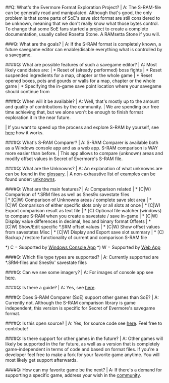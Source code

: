 ##Q: What's the Evermore Format Exploration Project?
| A: The S-RAM-file can be generally read and manipulated. Although that's good, the only problem is that some parts of SoE's save slot format are still considered to be unknown, meaning that we don't really know what those bytes control. To change that some SoE fans started a project to create a complete documentation, usually called Rosetta Stone. A RAMsetta Stone if you will.

###Q: What are the goals?
| A: If the S-RAM format is completely known, a future savegame editor can enable/disable everything what is controlled by a savegame.

####Q: What are possible features of such a savegame editor?
| A: Most likely candidates are:
| * Reset of (already performed) boss fights
| * Reset suspended ingredients for a map, chapter or the whole game
| * Reset opened boxes, pots and gourds or walls for a map, chapter or the whole game
| * Specifying the in-game save point location where your savegame should continue from

####Q: When will it be available?
| A: Well, that's mostly up to the amount and quality of contributions by the community.
| We are spending our free time achieving that, but we alone won't be enough to finish format exploration it in the near future.

| If you want to speed up the process and explore S-RAM by yourself, see [here](exploring) how it works.

####Q: What's S-RAM Comparer?
| A: S-RAM Comparer is available both as a Windows console app and as a web app. S-RAM comparison is WAY more easier than before. 
| This app allows to compare (unknown) areas and modify offset values in Secret of Evermore's S-RAM file.

####Q: What are the Unknowns?
| A: An explanation of what unknowns are can be found in the [glossary](glossary). 
| A non-exhaustive list of examples can be found under: [unknowns](unknowns).

####Q: What are the main features?
| A: 
Comparison related
| * [C|W) Comparison of *.SRM files as well as Snes9x savestate files  
| * [C|W) Comparison of Unknowns areas / complete save slot area
| * [C|W) Comparison of either specific slots only or all slots at once
| * [C|W) Export comparison result as text file
| * [C) Optional file watcher (windows) to compare S-RAM when you create a savestate / save in-game
| * [C|W) Display value differences in decimal, hex and binary format
Offsets
| * [C|W) Show/Edit specific *.SRM offset values
| * [C|W) Show offset values from savestates
Misc
| * [C|W) Display and Export save slot summary
| * [C) Backup / restore functionality of current and comparison S-RAM file

*) C = Supported by [Windows Console App](console-app)
*) W = Supported by [Web App](comparison)

####Q: Which file type types are supported?
| A: Currently supported are *.SRM-files and Snes9x' savestate files

####Q: Can we see some imagery?
| A: For images of console app see [here](imagery).

####Q: Is there a guide?
| A: Yes, see [here](guides).

####Q: Does S-RAM Comparer (SoE) support other games than SoE?
| A: Currently not. Although the S-RAM comparison library is game independent, this version is specific for Secret of Evermore's savegame format.

####Q: Is this open source?
| A: Yes, for source code see [here](https://github.com/CleanCodeX). Feel free to contribute!

####Q: Is there support for other games in the future?
| A: Other games will likely be supported in the far future, as well as a version that is completely game-independent in terms of code and based on format files. If you're a developer feel free to make a fork for your favorite game anytime. You will most likely get support afterwards.

####Q: How can my favorite game be the next?
| A: If there's a demand for supporting a specific game, address your wish in the [community](Community).